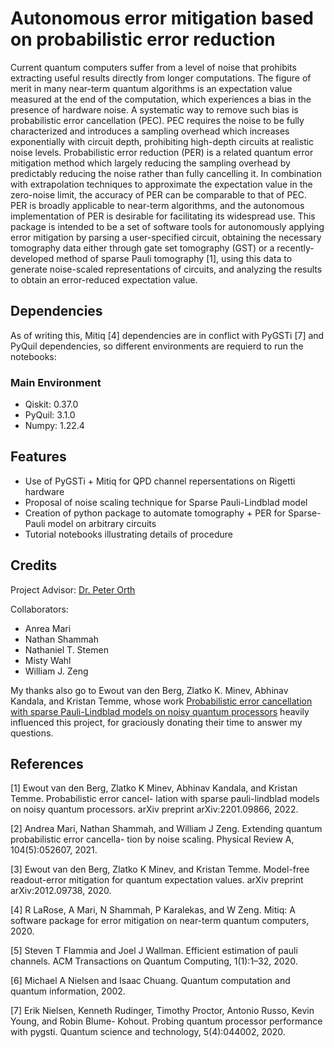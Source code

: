 # Autonomous error mitigation based on probabilistic error reduction

Current quantum computers suffer from a level of noise that prohibits extracting useful results directly from longer computations. The figure of merit in many near-term quantum algorithms is an expectation value measured at the end of the computation, which experiences a bias in the presence of hardware noise. A systematic way to remove such bias is probabilistic error cancellation (PEC). PEC requires the noise to be fully characterized and introduces a sampling overhead which increases exponentially with circuit depth, prohibiting high-depth circuits at realistic noise levels. 
Probabilistic error reduction (PER) is a related quantum error mitigation method which largely reducing the sampling overhead by predictably reducing the noise rather than fully cancelling it. In combination with extrapolation techniques to approximate the expectation value in the zero-noise limit, the accuracy of PER can be comparable to that of PEC. PER is broadly applicable to near-term algorithms, and the autonomous implementation of PER is desirable for facilitating its widespread use. This package is intended to be a set of software tools for autonomously applying error mitigation by parsing a user-specified circuit, obtaining the necessary tomography data either through gate set tomography (GST) or a recently-developed method of sparse Pauli tomography [1], using this data to generate noise-scaled representations of circuits, and analyzing the results to obtain an error-reduced expectation value.

## Dependencies
As of writing this, Mitiq [4] dependencies are in conflict with PyGSTi [7] and PyQuil dependencies, so different environments are requierd to run the notebooks:
### Main Environment
* Qiskit: 0.37.0
* PyQuil: 3.1.0
* Numpy: 1.22.4

## Features
* Use of PyGSTi + Mitiq for QPD channel repersentations on Rigetti hardware
* Proposal of noise scaling technique for Sparse Pauli-Lindblad model
* Creation of python package to automate tomography + PER for Sparse-Pauli model on arbitrary circuits
* Tutorial notebooks illustrating details of procedure

## Credits
Project Advisor: [Dr. Peter Orth](https://faculty.sites.iastate.edu/porth/)

Collaborators:
* Anrea Mari
* Nathan Shammah
* Nathaniel T. Stemen
* Misty Wahl
* William J. Zeng

My thanks also go to Ewout van den Berg, Zlatko K. Minev, Abhinav Kandala, and Kristan Temme, whose work [Probabilistic error cancellation with sparse Pauli-Lindblad models on noisy quantum processors](https://arxiv.org/abs/2201.09866) heavily influenced this project, for graciously donating their time to answer my questions.

## References

[1] Ewout van den Berg, Zlatko K Minev, Abhinav Kandala, and Kristan Temme. Probabilistic error cancel-
lation with sparse pauli-lindblad models on noisy quantum processors. arXiv preprint arXiv:2201.09866,
2022.

[2] Andrea Mari, Nathan Shammah, and William J Zeng. Extending quantum probabilistic error cancella-
tion by noise scaling. Physical Review A, 104(5):052607, 2021.

[3] Ewout van den Berg, Zlatko K Minev, and Kristan Temme. Model-free readout-error mitigation for
quantum expectation values. arXiv preprint arXiv:2012.09738, 2020.

[4] R LaRose, A Mari, N Shammah, P Karalekas, and W Zeng. Mitiq: A software package for error
mitigation on near-term quantum computers, 2020.

[5] Steven T Flammia and Joel J Wallman. Efficient estimation of pauli channels. ACM Transactions on
Quantum Computing, 1(1):1–32, 2020.

[6] Michael A Nielsen and Isaac Chuang. Quantum computation and quantum information, 2002.

[7] Erik Nielsen, Kenneth Rudinger, Timothy Proctor, Antonio Russo, Kevin Young, and Robin Blume-
Kohout. Probing quantum processor performance with pygsti. Quantum science and technology,
5(4):044002, 2020.
